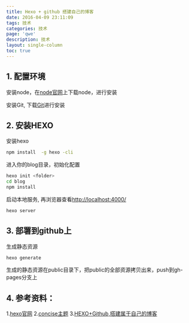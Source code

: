 ```yaml
---
title: Hexo + github 搭建自己的博客
date: 2016-04-09 23:11:09
tags: 技术
categories: 技术
page: 'qwe'
description: 技术
layout: single-column
toc: true
---
```

## 1. 配置环境
 安装node，在[node官网](http://nodejs.cn/)上下载node，进行安装

 安装Git, 下载[Git](https://git-scm.com/download/)进行安装

 ## 2. 安装HEXO
 安装hexo
 ``` bash
npm install  -g hexo -cli
 ```
 进入你的blog目录，初始化配置
 ```bash
hexo init <folder>
cd blog
npm install
 ```
启动本地服务, 再浏览器查看[http://localhost:4000/](http://localhost:4000/)
```bash
hexo server
```
## 3. 部署到github上
生成静态资源
```bash
hexo generate
```
生成的静态资源在public目录下，把public的全部资源拷贝出来，push到gh-pages分支上

## 4. 参考资料：
1.[hexo官网](https://hexo.io/zh-cn/docs/)
2.[concise主题](https://github.com/HmyBmny/hexo-theme-concise)
3.[HEXO+Github,搭建属于自己的博客](http://www.jianshu.com/p/465830080ea9)
